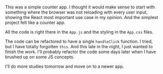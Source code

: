 This was a simple counter app. I thought it would make sense to start with something where the browser was not reloading with every user input, showing the React most important use case in my opinion. And the simplest project felt like a counter app.

All the code is right there in the `App.js` and the styling in the `App.css` files.

The code can be refactored to have a single `handleClick` function. I tried, but I have totally forgotten `this`. And this late in the night, I just wanted to finish the work. I'll probably refactor the code some days later when I have brushed up on some JS concepts.

I'll do more studies tomorrow and move on to a newer app.